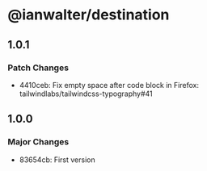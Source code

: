 # @ianwalter/destination

## 1.0.1

### Patch Changes

- 4410ceb: Fix empty space after code block in Firefox: tailwindlabs/tailwindcss-typography#41

## 1.0.0

### Major Changes

- 83654cb: First version
